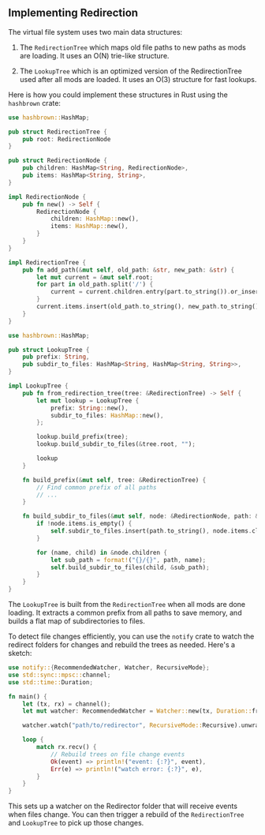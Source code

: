 ## Implementing Redirection

The virtual file system uses two main data structures:

1. The `RedirectionTree` which maps old file paths to new paths as mods are loading. It uses an O(N) trie-like structure.

2. The `LookupTree` which is an optimized version of the RedirectionTree used after all mods are loaded. It uses an O(3) structure for fast lookups.

Here is how you could implement these structures in Rust using the `hashbrown` crate:

```rust
use hashbrown::HashMap;

pub struct RedirectionTree {
    pub root: RedirectionNode
}

pub struct RedirectionNode {
    pub children: HashMap<String, RedirectionNode>,
    pub items: HashMap<String, String>,
}

impl RedirectionNode {
    pub fn new() -> Self {
        RedirectionNode {
            children: HashMap::new(),
            items: HashMap::new(),
        }
    }
}

impl RedirectionTree {
    pub fn add_path(&mut self, old_path: &str, new_path: &str) {
        let mut current = &mut self.root;
        for part in old_path.split('/') {
            current = current.children.entry(part.to_string()).or_insert(RedirectionNode::new());
        }
        current.items.insert(old_path.to_string(), new_path.to_string());
    }
}
```

```rust
use hashbrown::HashMap;

pub struct LookupTree {
    pub prefix: String,
    pub subdir_to_files: HashMap<String, HashMap<String, String>>,
}

impl LookupTree {
    pub fn from_redirection_tree(tree: &RedirectionTree) -> Self {
        let mut lookup = LookupTree {
            prefix: String::new(),
            subdir_to_files: HashMap::new(),
        };

        lookup.build_prefix(tree);
        lookup.build_subdir_to_files(&tree.root, "");

        lookup
    }

    fn build_prefix(&mut self, tree: &RedirectionTree) {
        // Find common prefix of all paths
        // ...
    }

    fn build_subdir_to_files(&mut self, node: &RedirectionNode, path: &str) {
        if !node.items.is_empty() {
            self.subdir_to_files.insert(path.to_string(), node.items.clone());
        }

        for (name, child) in &node.children {
            let sub_path = format!("{}/{}", path, name);
            self.build_subdir_to_files(child, &sub_path);
        }
    }
}
```

The `LookupTree` is built from the `RedirectionTree` when all mods are done loading. It extracts a common prefix from all paths to save memory, and builds a flat map of subdirectories to files.

To detect file changes efficiently, you can use the `notify` crate to watch the redirect folders for changes and rebuild the trees as needed. Here's a sketch:

```rust
use notify::{RecommendedWatcher, Watcher, RecursiveMode};
use std::sync::mpsc::channel;
use std::time::Duration;

fn main() {
    let (tx, rx) = channel();
    let mut watcher: RecommendedWatcher = Watcher::new(tx, Duration::from_secs(1)).unwrap();

    watcher.watch("path/to/redirector", RecursiveMode::Recursive).unwrap();

    loop {
        match rx.recv() {
            // Rebuild trees on file change events
            Ok(event) => println!("event: {:?}", event),
            Err(e) => println!("watch error: {:?}", e),
        }
    }
}
```

This sets up a watcher on the Redirector folder that will receive events when files change. You can then trigger a rebuild of the `RedirectionTree` and `LookupTree` to pick up those changes.